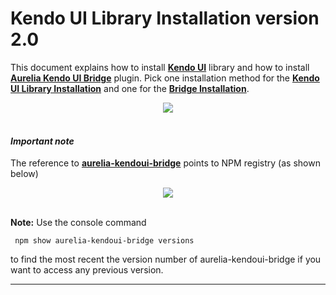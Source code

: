 # Kendo UI Library Installation version 2.0

This document explains how to install **[Kendo UI](http://www.telerik.com/kendo-ui)** library and how to install **[Aurelia Kendo UI Bridge](https://www.npmjs.com/package/aurelia-kendoui-bridge)** plugin. Pick one installation method for the **[Kendo UI Library Installation](./library-installation.html)** and one for the **[Bridge Installation](./bridge-installation.html)**.

<p align=center>
  <img src="https://user-images.githubusercontent.com/2712405/30786509-1785ec88-a145-11e7-9974-74705bfe214b.png"></img>
 <br><br>
</p>


#### _Important note_

The reference to **[aurelia-kendoui-bridge](https://www.npmjs.com/package/aurelia-kendoui-bridge)** points to NPM registry (as shown below) 

<p align=center>
  <img src="https://user-images.githubusercontent.com/2712405/30777588-abbe59cc-a08b-11e7-91f9-117c7f9b134a.png"></img>
 <br><br>
</p>

**Note:** Use the console command
```
 npm show aurelia-kendoui-bridge versions
```
to find the most recent the version number of aurelia-kendoui-bridge if you want to access any previous version.

***








